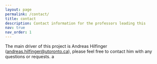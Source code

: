 ```yaml
---
layout: page
permalink: /contact/
title: contact
description: Contact information for the professors leading this
nav: true
nav_order: 1
---
```


The main driver of this project is Andreas Hilfinger (<andreas.hilfinger@utoronto.ca>), please feel free to contact him with any questions or requests. a
